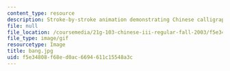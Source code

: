 ```yaml
---
content_type: resource
description: Stroke-by-stroke animation demonstrating Chinese calligraphy.
file: null
file_location: /coursemedia/21g-103-chinese-iii-regular-fall-2003/f5e34808f68ed0ac6694611c15548a3c_bang.jpg
file_type: image/gif
resourcetype: Image
title: bang.jpg
uid: f5e34808-f68e-d0ac-6694-611c15548a3c
---
```

